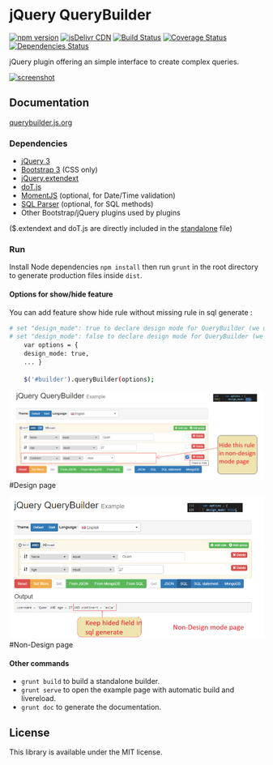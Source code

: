 # jQuery QueryBuilder

[![npm version](https://img.shields.io/npm/v/jQuery-QueryBuilder.svg?style=flat-square)](https://www.npmjs.com/package/jQuery-QueryBuilder)
[![jsDelivr CDN](https://data.jsdelivr.com/v1/package/npm/jQuery-QueryBuilder/badge)](https://www.jsdelivr.com/package/npm/jQuery-QueryBuilder)
[![Build Status](https://img.shields.io/travis/mistic100/jQuery-QueryBuilder.svg?style=flat-square)](https://travis-ci.org/mistic100/jQuery-QueryBuilder)
[![Coverage Status](https://img.shields.io/coveralls/mistic100/jQuery-QueryBuilder/master.svg?style=flat-square)](https://coveralls.io/r/mistic100/jQuery-QueryBuilder)
[![Dependencies Status](https://david-dm.org/mistic100/jQuery-QueryBuilder/status.svg?style=flat-square)](https://david-dm.org/mistic100/jQuery-QueryBuilder)

jQuery plugin offering an simple interface to create complex queries.

[![screenshot](https://raw.githubusercontent.com/mistic100/jQuery-QueryBuilder/master/examples/screenshot.png)](https://querybuilder.js.org)

## Documentation
[querybuilder.js.org](https://querybuilder.js.org)

### Dependencies
 * [jQuery 3](https://jquery.com)
 * [Bootstrap 3](https://getbootstrap.com/docs/3.3) (CSS only)
 * [jQuery.extendext](https://github.com/mistic100/jQuery.extendext)
 * [doT.js](https://olado.github.io/doT)
 * [MomentJS](https://momentjs.com) (optional, for Date/Time validation)
 * [SQL Parser](https://github.com/mistic100/sql-parser) (optional, for SQL methods)
 * Other Bootstrap/jQuery plugins used by plugins

($.extendext and doT.js are directly included in the [standalone](https://github.com/mistic100/jQuery-QueryBuilder/blob/master/dist/js/query-builder.standalone.js) file)

### Run

Install Node dependencies `npm install` then run `grunt` in the root directory to generate production files inside `dist`.

#### Options for show/hide feature

You can add feature show hide rule without missing rule in sql generate :
```bash
# set "design_mode": true to declare design mode for QueryBuilder (we use it in design condition page)
# set "design_mode": false to declare design mode for QueryBuilder (we use it in non design page)
	var options = {
    design_mode: true,
	... }
	
	$('#builder').queryBuilder(options);
```

![](images/designmode.png)
#Design page

![](images/nondesignmode.png)
#Non-Design page
#### Other commands

 * `grunt build` to build a standalone builder.
 * `grunt serve` to open the example page with automatic build and livereload.
 * `grunt doc` to generate the documentation.


## License
This library is available under the MIT license.
